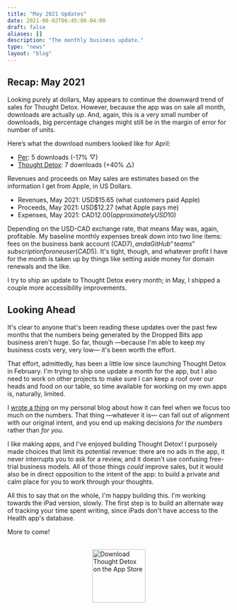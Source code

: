 ```yaml
---
title: "May 2021 Updates"
date: 2021-06-02T06:45:00-04:00
draft: false
aliases: []
description: "The monthly business update."
type: "news"
layout: "blog"
---
```

## Recap: May 2021

Looking purely at dollars, May appears to continue the downward trend of sales for Thought Detox. However, because the app was on sale all month, downloads are actually _up_. And, again, this is a very small number of downloads, big percentage changes might still be in the margin of error for number of units.

Here’s what the download numbers looked like for April:

- [Per][perapp]: 5 downloads (-17% ▽)
- [Thought Detox][tdapp]: 7 downloads (+40% △)

Revenues and proceeds on May sales are estimates based on the information I get from Apple, in US Dollars.

- Revenues, May 2021: USD$15.65 (what customers paid Apple)
- Proceeds, May 2021: USD$12.27 (what Apple pays me)
- Expenses, May 2021: CAD$12.00 (approximately USD$10)

Depending on the USD-CAD exchange rate, that means May was, again, profitable. My baseline monthly expenses break down into two line items: fees on the business bank account (CAD$7), and a GitHub “teams” subscription for one user (CAD$5). It's tight, though, and whatever profit I have for the month is taken up by things like setting aside money for domain renewals and the like.

I try to ship an update to Thought Detox every month; in May, I shipped a couple more accessibility improvements.

## Looking Ahead

It's clear to anyone that's been reading these updates over the past few months that the numbers being generated by the Dropped Bits app business aren't huge. So far, though —because I'm able to keep my business costs very, very low— it's been worth the effort.

That effort, admittedly, has been a little low since launching Thought Detox in February. I'm trying to ship one update a month for the app, but I also need to work on other projects to make sure I can keep a roof over our heads and food on our table, so time available for working on my own apps is, naturally, limited.

I [wrote a thing][slog] on my personal blog about how it can feel when we focus too much on the numbers. That thing —whatever  it is— can fall out of alignment with our original intent, and you end up making decisions _for the numbers_ rather than _for you_.

I like making apps, and I've enjoyed building Thought Detox! I purposely made choices that limit its potential revenue: there are no ads in the app, it never interrupts you to ask for a review, and it doesn't use confusing free-trial business models. All of those things _could_ improve sales, but it would also be in direct opposition to the intent of the app: to build a private and calm place for you to work through your thoughts.

All this to say that on the whole, I'm happy building this. I'm working towards the iPad version, slowly. The first step is to build an alternate way of tracking your time spent writing, since iPads don't have access to the Health app's database.

More to come! 

<br>
<a href="https://apps.apple.com/us/app/thought-detox/id1534491093/"><img src="https://droppedbits.com/images/appstore-black.svg" alt="Download Thought Detox on the App Store" width="120px" style="display: block; margin: 0 auto; width: 120px;" /></a>
<br>

<!--references-->
[perapp]: https://droppedbits.com/apps/per
[tdapp]: https://thoughtdetox.app/
[slog]: https://angelostavrow.blog/the-slog